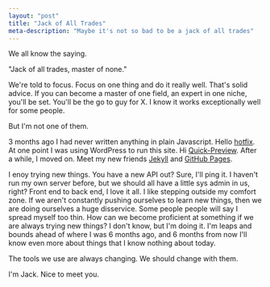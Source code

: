 ```yaml
---
layout: "post"
title: "Jack of All Trades"
meta-description: "Maybe it's not so bad to be a jack of all trades"
---
```



We all know the saying. 

"Jack of all trades, master of none."

We're told to focus. Focus on one thing and do it really well. That's solid advice. If you can become a master of one field, an expert in one niche, you'll be set. You'll be the go to guy for X. I know it works exceptionally well for some people. 

But I'm not one of them. 

3 months ago I had never written anything in plain Javascript. Hello [hotfix][1]. At one point I was using WordPress to run this site. Hi [Quick-Preview][2]. After a while, I moved on. Meet my new friends [Jekyll][3] and [GitHub Pages][4]. 

I enoy trying new things. You have a new API out? Sure, I'll ping it. I haven't run my own server before, but we should all have a little sys admin in us, right? Front end to back end, I love it all. I like stepping outside my comfort zone. If we aren't constantly pushing ourselves to learn new things, then we are doing ourselves a huge disservice. Some people people will say I spread myself too thin. How can we become proficient at something if we are always trying new things? I don't know, but I'm doing it. I'm leaps and bounds ahead of where I was 6 months ago, and 6 months from now I'll know even more about things that I know nothing about today.    

The tools we use are always changing. We should change with them. 

I'm Jack. Nice to meet you. 

[1]: https://chrome.google.com/webstore/detail/hotfix/bfmckmhcljhakgkngnfjhmmffaabdafi
[2]: http://wordpress.org/extend/plugins/quick-preview/ "Quick Preview WordPress Plugin"
[3]: https://github.com/mojombo/jekyll
[4]: http://pages.github.com/